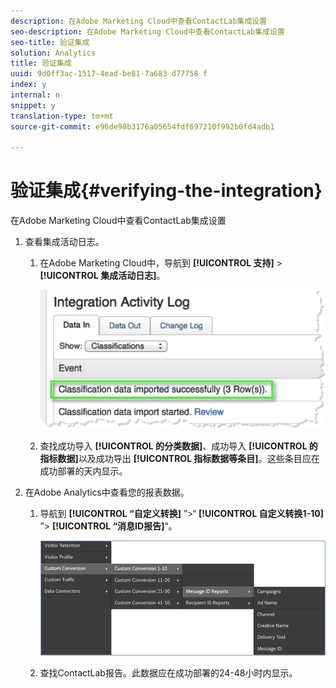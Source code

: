 ```yaml
---
description: 在Adobe Marketing Cloud中查看ContactLab集成设置
seo-description: 在Adobe Marketing Cloud中查看ContactLab集成设置
seo-title: 验证集成
solution: Analytics
title: 验证集成
uuid: 9d0ff3ac-1517-4ead-be81-7a683 d77758 f
index: y
internal: n
snippet: y
translation-type: tm+mt
source-git-commit: e96de98b3176a05654fdf697210f992b0fd4adb1

---
```



# 验证集成{#verifying-the-integration}

在Adobe Marketing Cloud中查看ContactLab集成设置

1. 查看集成活动日志。
   1. 在Adobe Marketing Cloud中，导航到 **[!UICONTROL 支持]** &gt; **[!UICONTROL 集成活动日志]**。

      ![](assets/integration_activity_log.png)

   1. 查找成功导入 **[!UICONTROL 的分类数据]**、成功导入 **[!UICONTROL 的指标数据]**&#x200B;以及成功导出 **[!UICONTROL 指标数据等条目]**。这些条目应在成功部署的天内显示。
1. 在Adobe Analytics中查看您的报表数据。
   1. 导航到 **[!UICONTROL “自定义转换]** ”&gt;“ **[!UICONTROL 自定义转换1-10]** ”&gt; **[!UICONTROL “消息ID报告]**”。

      ![](assets/reporting.png)

   1. 查找ContactLab报告。此数据应在成功部署的24-48小时内显示。
